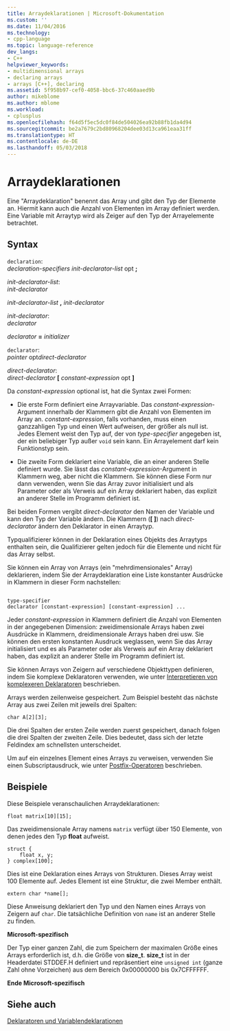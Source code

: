```yaml
---
title: Arraydeklarationen | Microsoft-Dokumentation
ms.custom: ''
ms.date: 11/04/2016
ms.technology:
- cpp-language
ms.topic: language-reference
dev_langs:
- C++
helpviewer_keywords:
- multidimensional arrays
- declaring arrays
- arrays [C++], declaring
ms.assetid: 5f958b97-cef0-4058-bbc6-37c460aaed9b
author: mikeblome
ms.author: mblome
ms.workload:
- cplusplus
ms.openlocfilehash: f64d5f5ec5dc0f84de504026ea92b88fb1da4d94
ms.sourcegitcommit: be2a7679c2bd80968204dee03d13ca961eaa31ff
ms.translationtype: HT
ms.contentlocale: de-DE
ms.lasthandoff: 05/03/2018
---
```

# <a name="array-declarations"></a>Arraydeklarationen
Eine "Arraydeklaration" benennt das Array und gibt den Typ der Elemente an. Hiermit kann auch die Anzahl von Elementen im Array definiert werden. Eine Variable mit Arraytyp wird als Zeiger auf den Typ der Arrayelemente betrachtet.  
  
## <a name="syntax"></a>Syntax  
 `declaration`:  
 *declaration-specifiers init-declarator-list* opt **;**  
  
 *init-declarator-list*:  
 *init-declarator*  
  
 *init-declarator-list* **,**  *init-declarator*  
  
 *init-declarator*:  
 *declarator*  
  
 *declarator*  **=**  *initializer*  
  
 `declarator`:  
 *pointer* opt*direct-declarator*  
  
 *direct-declarator*:  
 *direct-declarator*  **[**  *constant-expression* opt **]**  
  
 Da *constant-expression* optional ist, hat die Syntax zwei Formen:  
  
-   Die erste Form definiert eine Arrayvariable. Das *constant-expression*-Argument innerhalb der Klammern gibt die Anzahl von Elementen im Array an. *constant-expression*, falls vorhanden, muss einen ganzzahligen Typ und einen Wert aufweisen, der größer als null ist. Jedes Element weist den Typ auf, der von *type-specifier* angegeben ist, der ein beliebiger Typ außer `void` sein kann. Ein Arrayelement darf kein Funktionstyp sein.  
  
-   Die zweite Form deklariert eine Variable, die an einer anderen Stelle definiert wurde. Sie lässt das *constant-expression*-Argument in Klammern weg, aber nicht die Klammern. Sie können diese Form nur dann verwenden, wenn Sie das Array zuvor initialisiert und als Parameter oder als Verweis auf ein Array deklariert haben, das explizit an anderer Stelle im Programm definiert ist.  
  
 Bei beiden Formen vergibt *direct-declarator* den Namen der Variable und kann den Typ der Variable ändern. Die Klammern (**[ ]**) nach *direct-declarator* ändern den Deklarator in einen Arraytyp.  
  
 Typqualifizierer können in der Deklaration eines Objekts des Arraytyps enthalten sein, die Qualifizierer gelten jedoch für die Elemente und nicht für das Array selbst.  
  
 Sie können ein Array von Arrays (ein "mehrdimensionales" Array) deklarieren, indem Sie der Arraydeklaration eine Liste konstanter Ausdrücke in Klammern in dieser Form nachstellen:  
  
```  
  
type-specifier  
declarator [constant-expression] [constant-expression] ...  
```  
  
 Jeder *constant-expression* in Klammern definiert die Anzahl von Elementen in der angegebenen Dimension: zweidimensionale Arrays haben zwei Ausdrücke in Klammern, dreidimensionale Arrays haben drei usw. Sie können den ersten konstanten Ausdruck weglassen, wenn Sie das Array initialisiert und es als Parameter oder als Verweis auf ein Array deklariert haben, das explizit an anderer Stelle im Programm definiert ist.  
  
 Sie können Arrays von Zeigern auf verschiedene Objekttypen definieren, indem Sie komplexe Deklaratoren verwenden, wie unter [Interpretieren von komplexeren Deklaratoren](../c-language/interpreting-more-complex-declarators.md) beschrieben.  
  
 Arrays werden zeilenweise gespeichert. Zum Beispiel besteht das nächste Array aus zwei Zeilen mit jeweils drei Spalten:  
  
```  
char A[2][3];  
```  
  
 Die drei Spalten der ersten Zeile werden zuerst gespeichert, danach folgen die drei Spalten der zweiten Zeile. Dies bedeutet, dass sich der letzte Feldindex am schnellsten unterscheidet.  
  
 Um auf ein einzelnes Element eines Arrays zu verweisen, verwenden Sie einen Subscriptausdruck, wie unter [Postfix-Operatoren](../c-language/postfix-operators.md) beschrieben.  
  
## <a name="examples"></a>Beispiele  
 Diese Beispiele veranschaulichen Arraydeklarationen:  
  
```  
float matrix[10][15];  
```  
  
 Das zweidimensionale Array namens `matrix` verfügt über 150 Elemente, von denen jedes den Typ **float** aufweist.  
  
```  
struct {  
    float x, y;  
} complex[100];  
```  
  
 Dies ist eine Deklaration eines Arrays von Strukturen. Dieses Array weist 100 Elemente auf. Jedes Element ist eine Struktur, die zwei Member enthält.  
  
```  
extern char *name[];  
```  
  
 Diese Anweisung deklariert den Typ und den Namen eines Arrays von Zeigern auf `char`. Die tatsächliche Definition von `name` ist an anderer Stelle zu finden.  
  
 **Microsoft-spezifisch**  
  
 Der Typ einer ganzen Zahl, die zum Speichern der maximalen Größe eines Arrays erforderlich ist, d.h. die Größe von **size_t**. **size_t** ist in der Headerdatei STDDEF.H definiert und repräsentiert eine `unsigned int` (ganze Zahl ohne Vorzeichen) aus dem Bereich 0x00000000 bis 0x7CFFFFFF.  
  
 **Ende Microsoft-spezifisch**  
  
## <a name="see-also"></a>Siehe auch  
 [Deklaratoren und Variablendeklarationen](../c-language/declarators-and-variable-declarations.md)